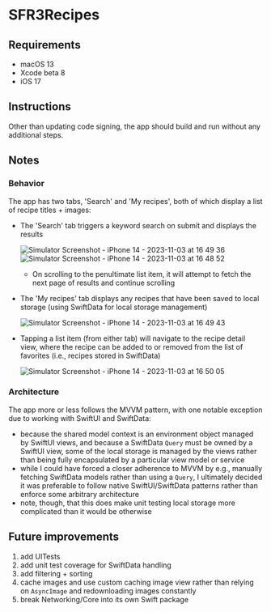 
# SFR3Recipes

## Requirements
  - macOS 13
  - Xcode beta 8
  - iOS 17

## Instructions
Other than updating code signing, the app should build and run without any additional steps.

## Notes

### Behavior
The app has two tabs, 'Search' and 'My recipes', both of which display a list of recipe titles + images:
  - The 'Search' tab triggers a keyword search on submit and displays the results

    ![Simulator Screenshot - iPhone 14 - 2023-11-03 at 16 49 36](https://github.com/reschneebaum/sfr3-recipes/assets/13072781/5929f6e1-a754-413f-99ce-549b84436018) ![Simulator Screenshot - iPhone 14 - 2023-11-03 at 16 48 52](https://github.com/reschneebaum/sfr3-recipes/assets/13072781/7de9bf03-694a-473c-912e-b013b01ff7ed)

    - On scrolling to the penultimate list item, it will attempt to fetch the next page of results and continue scrolling
   
  - The 'My recipes' tab displays any recipes that have been saved to local storage (using SwiftData for local storage management)
    
    ![Simulator Screenshot - iPhone 14 - 2023-11-03 at 16 49 43](https://github.com/reschneebaum/sfr3-recipes/assets/13072781/03b2f90b-1453-4a55-ac90-d227dbea4013)

  - Tapping a list item (from either tab) will navigate to the recipe detail view, where the recipe can be added to or removed from the list of favorites (i.e., recipes stored in SwiftData)
    
    ![Simulator Screenshot - iPhone 14 - 2023-11-03 at 16 50 05](https://github.com/reschneebaum/sfr3-recipes/assets/13072781/19eb2621-6348-4693-9b8a-39ef61ba5668)

### Architecture
The app more or less follows the MVVM pattern, with one notable exception due to working with SwiftUI and SwiftData:
  - because the shared model context is an environment object managed by SwiftUI views, and because a SwiftData `Query` must be owned by a SwiftUI view, some of the local storage is managed by the views rather than being fully encapsulated by a particular view model or service
  - while I could have forced a closer adherence to MVVM by e.g., manually fetching SwiftData models rather than using a `Query`, I ultimately decided it was preferable to follow native SwiftUI/SwiftData patterns rather than enforce some arbitrary architecture
  - note, though, that this does make unit testing local storage more complicated than it would be otherwise

## Future improvements
  1. add UITests
  2. add unit test coverage for SwiftData handling
  3. add filtering + sorting
  4. cache images and use custom caching image view rather than relying on `AsyncImage` and redownloading images constantly
  5. break Networking/Core into its own Swift package
